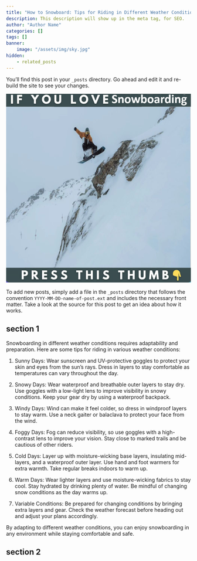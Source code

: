 ```yaml
---
title: "How to Snowboard: Tips for Riding in Different Weather Conditions"
description: This description will show up in the meta tag, for SEO.
author: "Author Name"
categories: []
tags: []
banner:
    image: "/assets/img/sky.jpg"
hidden:
    - related_posts
---
```


You’ll find this post in your `_posts` directory. Go ahead and edit it and re-build the site to see your changes.

![Image here](/assets/img/snowboard-snow4.png)

To add new posts, simply add a file in the `_posts` directory that follows the convention `YYYY-MM-DD-name-of-post.ext` and includes the necessary front matter. Take a look at the source for this post to get an idea about how it works.

## section 1

Snowboarding in different weather conditions requires adaptability and preparation. Here are some tips for riding in various weather conditions:

1.	Sunny Days: Wear sunscreen and UV-protective goggles to protect your skin and eyes from the sun’s rays. Dress in layers to stay comfortable as temperatures can vary throughout the day.

2.	Snowy Days: Wear waterproof and breathable outer layers to stay dry. Use goggles with a low-light lens to improve visibility in snowy conditions. Keep your gear dry by using a waterproof backpack.

3.	Windy Days: Wind can make it feel colder, so dress in windproof layers to stay warm. Use a neck gaiter or balaclava to protect your face from the wind.

4.	Foggy Days: Fog can reduce visibility, so use goggles with a high-contrast lens to improve your vision. Stay close to marked trails and be cautious of other riders.

5.	Cold Days: Layer up with moisture-wicking base layers, insulating mid-layers, and a waterproof outer layer. Use hand and foot warmers for extra warmth. Take regular breaks indoors to warm up.

6.	Warm Days: Wear lighter layers and use moisture-wicking fabrics to stay cool. Stay hydrated by drinking plenty of water. Be mindful of changing snow conditions as the day warms up.

7.	Variable Conditions: Be prepared for changing conditions by bringing extra layers and gear. Check the weather forecast before heading out and adjust your plans accordingly.

By adapting to different weather conditions, you can enjoy snowboarding in any environment while staying comfortable and safe.


## section 2


```
